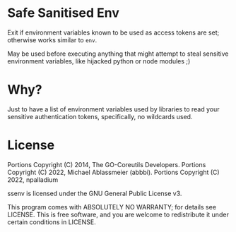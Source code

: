 # Safe Sanitised Env

Exit if environment variables known to be used as access tokens are set; otherwise works similar to `env`.

May be used before executing anything that might attempt to steal sensitive
environment variables, like hijacked python or node modules ;)

# Why?

Just to have a list of environment variables used by libraries to read your
sensitive authentication tokens, specifically, no wildcards used.

# License

Portions Copyright (C) 2014, The GO-Coreutils Developers.
Portions Copyright (C) 2022, Michael Ablassmeier (abbbi).
Portions Copyright (C) 2022, npalladium

ssenv is licensed under the GNU General Public License v3.

This program comes with ABSOLUTELY NO WARRANTY; for details see
LICENSE. This is free software, and you are welcome to redistribute
it under certain conditions in LICENSE.
